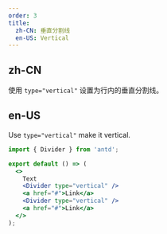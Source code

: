 ```yaml
---
order: 3
title:
  zh-CN: 垂直分割线
  en-US: Vertical
---
```


## zh-CN

使用 `type="vertical"` 设置为行内的垂直分割线。

## en-US

Use `type="vertical"` make it vertical.

```jsx
import { Divider } from 'antd';

export default () => (
  <>
    Text
    <Divider type="vertical" />
    <a href="#">Link</a>
    <Divider type="vertical" />
    <a href="#">Link</a>
  </>
);
```
